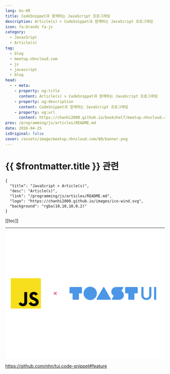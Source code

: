 ```yaml
---
lang: ko-KR
title: CodeSnippet과 함께하는 JavaScript 프로그래밍
description: Article(s) > CodeSnippet과 함께하는 JavaScript 프로그래밍
icon: fa-brands fa-js
category: 
  - JavasSript
  - Article(s)
tag: 
  - blog
  - meetup.nhncloud.com
  - js
  - javascript
  - blog
head:
  - - meta:
    - property: og:title
      content: Article(s) > CodeSnippet과 함께하는 JavaScript 프로그래밍
    - property: og:description
      content: CodeSnippet과 함께하는 JavaScript 프로그래밍
    - property: og:url
      content: https://chanhi2000.github.io/bookshelf/meetup.nhncloud.com/80.html
prev: /programming/js/articles/README.md
date: 2016-04-25
isOriginal: false
cover: /assets/image/meetup.nhncloud.com/80/banner.png
---
```


# {{ $frontmatter.title }} 관련

```component VPCard
{
  "title": "JavaScript > Article(s)",
  "desc": "Article(s)",
  "link": "/programming/js/articles/README.md",
  "logo": "https://chanhi2000.github.io/images/ico-wind.svg",
  "background": "rgba(10,10,10,0.2)"
}
```

[[toc]]

---

<SiteInfo
  name="CodeSnippet과 함께하는 JavaScript 프로그래밍 | NHN Cloud Meetup"
  desc="CodeSnippet과 함께하는 JavaScript 프로그래밍"
  url="https://meetup.nhncloud.com/posts/80"
  logo="https://meetup.nhncloud.com/resources/img/favicon.ico"
  preview="/assets/image/meetup.nhncloud.com/80/banner.png"/>

![JavaScript x ToastUI](/assets/image/meetup.nhncloud.com/80/banner.png)

<!-- TODO: 작성 -->
https://github.com/nhn/tui.code-snippet#feature
